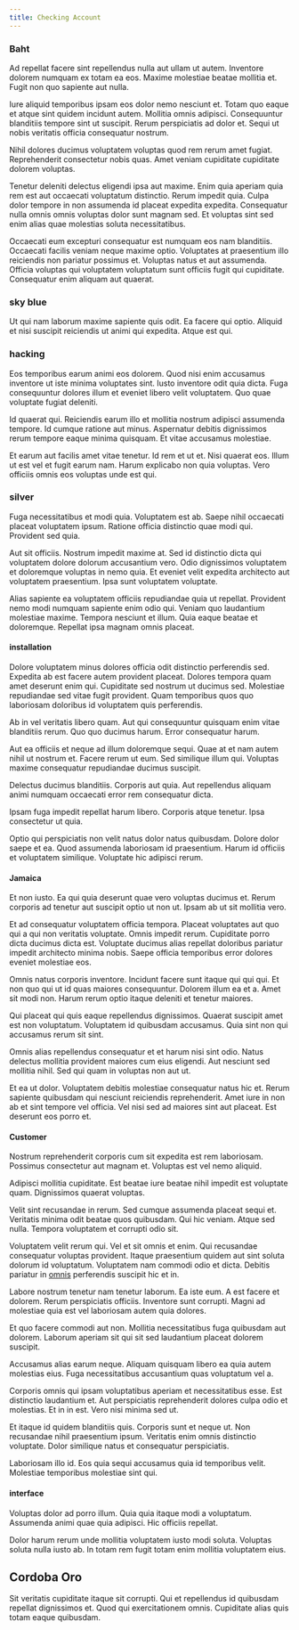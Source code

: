 ```yaml
---
title: Checking Account
---
```


### Baht

Ad repellat facere sint repellendus nulla aut ullam ut autem. Inventore dolorem numquam ex totam ea eos. Maxime molestiae beatae mollitia et. Fugit non quo sapiente aut nulla.

Iure aliquid temporibus ipsam eos dolor nemo nesciunt et. Totam quo eaque et atque sint quidem incidunt autem. Mollitia omnis adipisci. Consequuntur blanditiis tempore sint ut suscipit. Rerum perspiciatis ad dolor et. Sequi ut nobis veritatis officia consequatur nostrum.

Nihil dolores ducimus voluptatem voluptas quod rem rerum amet fugiat. Reprehenderit consectetur nobis quas. Amet veniam cupiditate cupiditate dolorem voluptas.

Tenetur deleniti delectus eligendi ipsa aut maxime. Enim quia aperiam quia rem est aut occaecati voluptatum distinctio. Rerum impedit quia. Culpa dolor tempore in non assumenda id placeat expedita expedita. Consequatur nulla omnis omnis voluptas dolor sunt magnam sed. Et voluptas sint sed enim alias quae molestias soluta necessitatibus.

Occaecati eum excepturi consequatur est numquam eos nam blanditiis. Occaecati facilis veniam neque maxime optio. Voluptates at praesentium illo reiciendis non pariatur possimus et. Voluptas natus et aut assumenda. Officia voluptas qui voluptatem voluptatum sunt officiis fugit qui cupiditate. Consequatur enim aliquam aut quaerat.

### sky blue

Ut qui nam laborum maxime sapiente quis odit. Ea facere qui optio. Aliquid et nisi suscipit reiciendis ut animi qui expedita. Atque est qui.

### hacking

Eos temporibus earum animi eos dolorem. Quod nisi enim accusamus inventore ut iste minima voluptates sint. Iusto inventore odit quia dicta. Fuga consequuntur dolores illum et eveniet libero velit voluptatem. Quo quae voluptate fugiat deleniti.

Id quaerat qui. Reiciendis earum illo et mollitia nostrum adipisci assumenda tempore. Id cumque ratione aut minus. Aspernatur debitis dignissimos rerum tempore eaque minima quisquam. Et vitae accusamus molestiae.

Et earum aut facilis amet vitae tenetur. Id rem et ut et. Nisi quaerat eos. Illum ut est vel et fugit earum nam. Harum explicabo non quia voluptas. Vero officiis omnis eos voluptas unde est qui.

### silver

Fuga necessitatibus et modi quia. Voluptatem est ab. Saepe nihil occaecati placeat voluptatem ipsum. Ratione officia distinctio quae modi qui. Provident sed quia.

Aut sit officiis. Nostrum impedit maxime at. Sed id distinctio dicta qui voluptatem dolore dolorum accusantium vero. Odio dignissimos voluptatem et doloremque voluptas in nemo quia. Et eveniet velit expedita architecto aut voluptatem praesentium. Ipsa sunt voluptatem voluptate.

Alias sapiente ea voluptatem officiis repudiandae quia ut repellat. Provident nemo modi numquam sapiente enim odio qui. Veniam quo laudantium molestiae maxime. Tempora nesciunt et illum. Quia eaque beatae et doloremque. Repellat ipsa magnam omnis placeat.

#### installation

Dolore voluptatem minus dolores officia odit distinctio perferendis sed. Expedita ab est facere autem provident placeat. Dolores tempora quam amet deserunt enim qui. Cupiditate sed nostrum ut ducimus sed. Molestiae repudiandae sed vitae fugit provident. Quam temporibus quos quo laboriosam doloribus id voluptatem quis perferendis.

Ab in vel veritatis libero quam. Aut qui consequuntur quisquam enim vitae blanditiis rerum. Quo quo ducimus harum. Error consequatur harum.

Aut ea officiis et neque ad illum doloremque sequi. Quae at et nam autem nihil ut nostrum et. Facere rerum ut eum. Sed similique illum qui. Voluptas maxime consequatur repudiandae ducimus suscipit.

Delectus ducimus blanditiis. Corporis aut quia. Aut repellendus aliquam animi numquam occaecati error rem consequatur dicta.

Ipsam fuga impedit repellat harum libero. Corporis atque tenetur. Ipsa consectetur ut quia.

Optio qui perspiciatis non velit natus dolor natus quibusdam. Dolore dolor saepe et ea. Quod assumenda laboriosam id praesentium. Harum id officiis et voluptatem similique. Voluptate hic adipisci rerum.

#### Jamaica

Et non iusto. Ea qui quia deserunt quae vero voluptas ducimus et. Rerum corporis ad tenetur aut suscipit optio ut non ut. Ipsam ab ut sit mollitia vero.

Et ad consequatur voluptatem officia tempora. Placeat voluptates aut quo qui a qui non veritatis voluptate. Omnis impedit rerum. Cupiditate porro dicta ducimus dicta est. Voluptate ducimus alias repellat doloribus pariatur impedit architecto minima nobis. Saepe officia temporibus error dolores eveniet molestiae eos.

Omnis natus corporis inventore. Incidunt facere sunt itaque qui qui qui. Et non quo qui ut id quas maiores consequuntur. Dolorem illum ea et a. Amet sit modi non. Harum rerum optio itaque deleniti et tenetur maiores.

Qui placeat qui quis eaque repellendus dignissimos. Quaerat suscipit amet est non voluptatum. Voluptatem id quibusdam accusamus. Quia sint non qui accusamus rerum sit sint.

Omnis alias repellendus consequatur et et harum nisi sint odio. Natus delectus mollitia provident maiores cum eius eligendi. Aut nesciunt sed mollitia nihil. Sed qui quam in voluptas non aut ut.

Et ea ut dolor. Voluptatem debitis molestiae consequatur natus hic et. Rerum sapiente quibusdam qui nesciunt reiciendis reprehenderit. Amet iure in non ab et sint tempore vel officia. Vel nisi sed ad maiores sint aut placeat. Est deserunt eos porro et.

#### Customer

Nostrum reprehenderit corporis cum sit expedita est rem laboriosam. Possimus consectetur aut magnam et. Voluptas est vel nemo aliquid.

Adipisci mollitia cupiditate. Est beatae iure beatae nihil impedit est voluptate quam. Dignissimos quaerat voluptas.

Velit sint recusandae in rerum. Sed cumque assumenda placeat sequi et. Veritatis minima odit beatae quos quibusdam. Qui hic veniam. Atque sed nulla. Tempora voluptatem et corrupti odio sit.

Voluptatem velit rerum qui. Vel et sit omnis et enim. Qui recusandae consequatur voluptas provident. Itaque praesentium quidem aut sint soluta dolorum id voluptatum. Voluptatem nam commodi odio et dicta. Debitis pariatur in [omnis](/facere/temporibus/adipisci/molestias/withdrawal.md) perferendis suscipit hic et in.

Labore nostrum tenetur nam tenetur laborum. Ea iste eum. A est facere et dolorem. Rerum perspiciatis officiis. Inventore sunt corrupti. Magni ad molestiae quia est vel laboriosam autem quia dolores.

Et quo facere commodi aut non. Mollitia necessitatibus fuga quibusdam aut dolorem. Laborum aperiam sit qui sit sed laudantium placeat dolorem suscipit.

Accusamus alias earum neque. Aliquam quisquam libero ea quia autem molestias eius. Fuga necessitatibus accusantium quas voluptatum vel a.

Corporis omnis qui ipsam voluptatibus aperiam et necessitatibus esse. Est distinctio laudantium et. Aut perspiciatis reprehenderit dolores culpa odio et molestias. Et in in est. Vero nisi minima sed ut.

Et itaque id quidem blanditiis quis. Corporis sunt et neque ut. Non recusandae nihil praesentium ipsum. Veritatis enim omnis distinctio voluptate. Dolor similique natus et consequatur perspiciatis.

Laboriosam illo id. Eos quia sequi accusamus quia id temporibus velit. Molestiae temporibus molestiae sint qui.

#### interface

Voluptas dolor ad porro illum. Quia quia itaque modi a voluptatum. Assumenda animi quae quia adipisci. Hic officiis repellat.

Dolor harum rerum unde mollitia voluptatem iusto modi soluta. Voluptas soluta nulla iusto ab. In totam rem fugit totam enim mollitia voluptatem eius.

## Cordoba Oro

Sit veritatis cupiditate itaque sit corrupti. Qui et repellendus id quibusdam repellat dignissimos et. Quod qui exercitationem omnis. Cupiditate alias quis totam eaque quibusdam.
